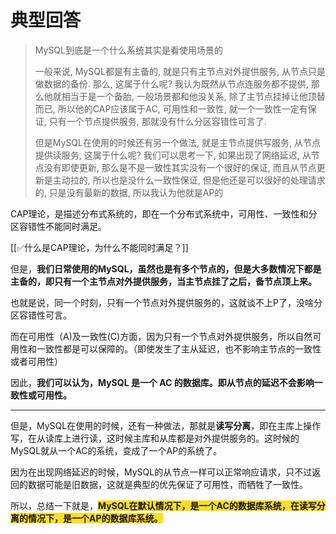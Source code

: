 # 典型回答

> MySQL到底是一个什么系统其实是看使用场景的
> 
> 一般来说, MySQL都是有主备的, 就是只有主节点对外提供服务, 从节点只是做数据的备份. 那么, 这属于什么呢? 我认为既然从节点连服务都不提供, 那么他就相当于是一个备胎, 一般场景都和他没关系, 除了主节点挂掉让他顶替而已, 所以他的CAP应该属于AC, 可用性和一致性, 就一个一致性一定有保证, 只有一个节点提供服务, 那就没有什么分区容错性可言了.
> 
> 但是MySQL在使用的时候还有另一个做法, 就是主节点提供写服务, 从节点提供读服务, 这属于什么呢? 我们可以思考一下, 如果出现了网络延迟, 从节点没有即使更新, 那么是不是一致性其实没有一个很好的保证, 而且从节点更新是主动拉的, 所以也是没什么一致性保证, 但是他还是可以很好的处理请求的, 只是没有最新的数据, 所以我认为他就是AP的

CAP理论，是描述分布式系统的，即在一个分布式系统中，可用性、一致性和分区容错性不能同时满足。



[[✅什么是CAP理论，为什么不能同时满足？]]



但是，**我们日常使用的MySQL，虽然也是有多个节点的，但是大多数情况下都是主备的，即只有一个主节点对外提供服务，当主节点挂了之后，备节点顶上来。**



也就是说，同一个时刻，只有一个节点对外提供服务的，这就谈不上P了，没啥分区容错性可言。



而在可用性（A)及一致性(C)方面，因为只有一个节点对外提供服务，所以自然可用性和一致性都是可以保障的。（即使发生了主从延迟，也不影响主节点的一致性或者可用性）



因此，**我们可以认为，MySQL 是一个 AC 的数据库。即从节点的延迟不会影响一致性或可用性。**

****

但是，MySQL在使用的时候，还有一种做法，那就是**读写分离**，即在主库上操作写，在从读库上进行读，这时候主库和从库都是对外提供服务的。这时候的MySQL就从一个AC的系统，变成了一个AP的系统了。



因为在出现网络延迟的时候，MySQL的从节点一样可以正常响应请求，只不过返回的数据可能是旧数据，这就是典型的优先保证了可用性，而牺牲了一致性。



所以，总结一下就是，**<font style="background-color:#FBDE28;">MySQL在默认情况下，是一个AC的数据库系统，在读写分离的情况下，是一个AP的数据库系统。</font>**

